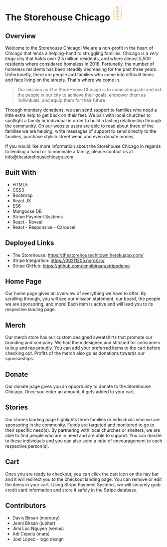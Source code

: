 # The Storehouse Chicago <img src="/logo3.jpg"  height="50" width="30"/>

## Overview
Welcome to the Storehouse Chicago! We are a non-profit in the heart of Chicago that lends a helping-hand to struggling families. Chicago is a *very large* city that holds over 2.5 million residents, and where almost 5,500 residents where considered homeless in 2018. Fortunetly, the number of homeless residents has been steadily decreasing for the past three years. Unfortunetly, there are people and families who come into difficult times and face living on the streets. That's where we come in. 

> Our mission as The StoreHouse Chicago is to come alongside and aid the people in our city to achieve their goals,
> empower them as individuals, and equip them for their future

Through monitary donations, we can send support to families who need a little extra help to get back on their feet. We pair with local churches to spotlight a family or individual in order to build a lasting relationship through the community. On our website users are able to read about three of the families we are helping, write messages of support to send directly to the families, purchase stylish street wear, and even donate money.

If you would like more information about the Storehouse Chicago in regards to lending a hand or to nominate a family, please contact us at info@thestorehousechicago.com

## Built With
- HTML5
- CSS3
- Bootstrap
- React JS
- ES6
- Mongoose DB
- Stripe Payment Systems
- React - Reveal
- React - Responsive - Carousel

## Deployed Links
- The Storehouse: https://thestorehousechitown.herokuapp.com/
- Stripe Integration: https://002f1205.ngrok.io/
- Stripe GitHub: https://github.com/jennibirsan/stripedemo

## Home Page
Our home page gives an overview of everything we have to offer. By scrolling through, you will see our mission statement, our board, the people we are sponsoring, and more! Each item is active and will lead you to its respective landing page.

## Merch
Our merch store has our custom designed sweatshirts that promote our branding and company. We had them designed and stitched for consumers to buy and rep proudly. You can add your preferred items to the cart before checking out. Profits of the merch also go as donations towards our sponsorships.

## Donate
Our donate page gives you an opportunity to donate to the Storehouse Chicago. Once you enter an amount, it gets added to your cart.

## Stories
Our stories landing page highlights three families or individuals who we are sponsoring in the community. Funds are targeted and monitored to go to their specific need(s). By partnering with local churches or shelters, we are able to find people who are in need and are able to support. You can donate to these individuals and you can also send a note of encouragement to each respective person(s).

## Cart
Once you are ready to checkout, you can click the cart icon on the nav bar and it will redirect you to the checkout landing page. You can remove or edit the items in your cart. Using Stripe Payment Systems, we will securely grab credit card information and store it safely in the Stripe database.

## Contributors
* Davis Birsan (mercury)
* Jenni Birsan (jupiter)
* Jimi Loc Nguyen (venus)
* Adi Cepela (mars)
* Joel Lopez - logo design
